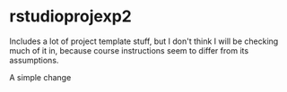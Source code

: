 # rstudioprojexp2

Includes a lot of project template stuff, but I don't think I will be checking much of it in,
because course instructions seem to differ from its assumptions.

 A simple change
 